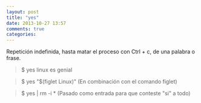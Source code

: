 ```yaml
---
layout: post
title: "yes"
date: 2013-10-27 13:57
comments: true
categories: 
---
```

Repetición indefinida, hasta matar el proceso con Ctrl + c,  de una palabra o frase.

>$ yes linux es genial

>$ yes "$(figlet Linux)" (En combinación con el comando figlet)

>$ yes | rm -i * (Pasado como entrada para que conteste "si" a todo)

